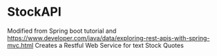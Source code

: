 # StockAPI
Modified from Spring boot tutorial and https://www.developer.com/java/data/exploring-rest-apis-with-spring-mvc.html
Creates a Restful Web Service for text Stock Quotes
